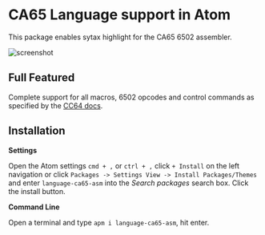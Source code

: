 # CA65 Language support in Atom
This package enables sytax highlight for the CA65 6502 assembler.

![screenshot](https://user-images.githubusercontent.com/7003154/170838699-ad94370e-d99e-4c43-bd0c-57cb8addb7c6.png)

## Full Featured
Complete support for all macros, 6502 opcodes and control commands as specified by the [CC64 docs](https://cc65.github.io/doc/ca65.html).

## Installation

**Settings**

Open the Atom settings `cmd + ,` or `ctrl + ,` click `+ Install` on the left navigation or click `Packages -> Settings View -> Install Packages/Themes` and enter `language-ca65-asm` into the *Search packages* search box.  Click the install button.

**Command Line**

Open a terminal and type `apm i language-ca65-asm`, hit enter.
